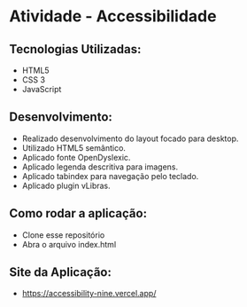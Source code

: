 # Atividade - Accessibilidade

## Tecnologias Utilizadas:

- HTML5
- CSS 3
- JavaScript

## Desenvolvimento:

- Realizado desenvolvimento do layout focado para desktop.
- Utilizado HTML5 semântico.
- Aplicado fonte OpenDyslexic.
- Aplicado legenda descritiva para imagens.
- Aplicado tabindex para navegação pelo teclado.
- Aplicado plugin vLibras.

## Como rodar a aplicação:

- Clone esse repositório
- Abra o arquivo index.html

## Site da Aplicação:

- https://accessibility-nine.vercel.app/
